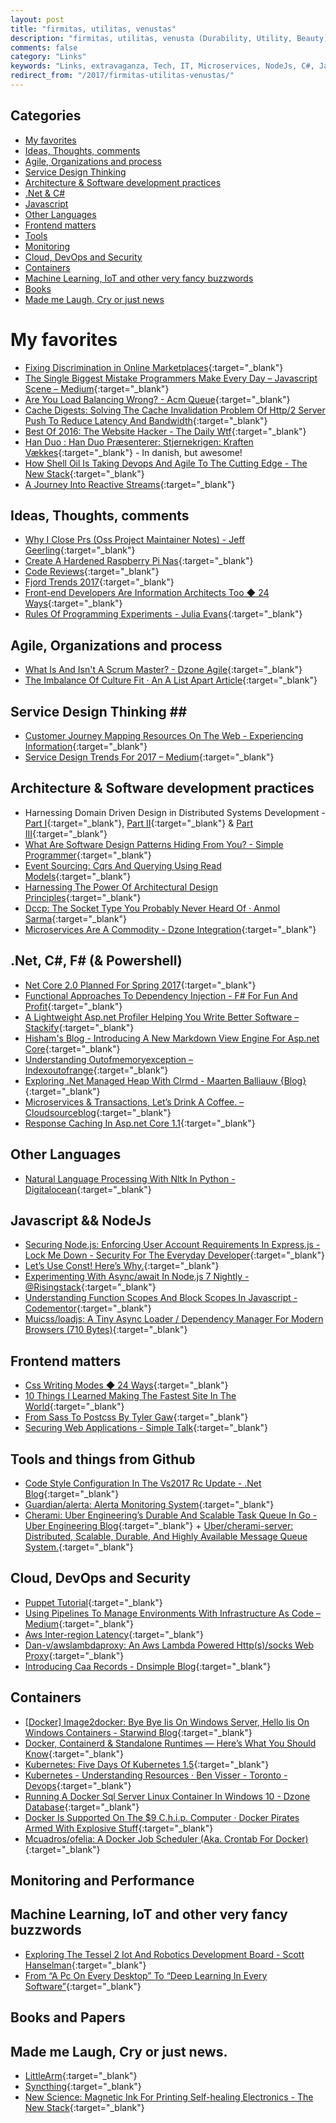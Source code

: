 ```yaml
---
layout: post
title: "firmitas, utilitas, venustas"
description: "firmitas, utilitas, venusta (Durability, Utility, Beauty) - Marcus Vitruvius Pollio"
comments: false
category: "Links"
keywords: "Links, extravaganza, Tech, IT, Microservices, NodeJs, C#, Javascript, Solution architecture"
redirect_from: "/2017/firmitas-utilitas-venustas/"
---
```


## Categories ##
* [My favorites](#favorites)
* [Ideas, Thoughts, comments](#ideas)
* [Agile, Organizations and process](#agile)
* [Service Design Thinking](#servicedesign)
* [Architecture & Software development practices](#development)
* [.Net & C#](#net)
* [Javascript](#javascript)
* [Other Languages](#polygloting)
* [Frontend matters](#web)
* [Tools](#tools)
* [Monitoring](#monitoring)
* [Cloud, DevOps and Security](#devops)
* [Containers](#containers)
* [Machine Learning, IoT and other very fancy buzzwords](#iot)
* [Books](#books)
* [Made me Laugh, Cry or just news](#news)

# My favorites<a name="favorites"></a> #
* [Fixing Discrimination in Online Marketplaces](https://hbr.org/2016/12/fixing-discrimination-in-online-marketplaces){:target="_blank"}
* [The Single Biggest Mistake Programmers Make Every Day – Javascript Scene – Medium](https://medium.com/javascript-scene/the-single-biggest-mistake-programmers-make-every-day-62366b432308#.ts8kh8p4y){:target="_blank"}
* [Are You Load Balancing Wrong? - Acm Queue](http://queue.acm.org/detail.cfm?id=3028689){:target="_blank"}
* [Cache Digests: Solving The Cache Invalidation Problem Of Http/2 Server Push To Reduce Latency And Bandwidth](http://calendar.perfplanet.com/2016/cache-digests-http2-server-push/){:target="_blank"}
* [Best Of 2016: The Website Hacker - The Daily Wtf](http://thedailywtf.com/articles/best-of-2016-the-website-hacker){:target="_blank"}
* [Han Duo : Han Duo Præsenterer: Stjernekrigen: Kraften Vækkes](http://handuo.libsyn.com/han-duo-prsenterer-stjernekrigen-kraften-vkkes){:target="_blank"} - In danish, but awesome!
* [How Shell Oil Is Taking Devops And Agile To The Cutting Edge - The New Stack](http://thenewstack.io/shell-gives-new-meaning-devops-agile-scale/){:target="_blank"}
* [A Journey Into Reactive Streams](https://blog.redelastic.com/a-journey-into-reactive-streams-5ee2a9cd7e29#.g9df98hzf){:target="_blank"}

## Ideas, Thoughts, comments <a name="ideas"></a> ##
* [Why I Close Prs (Oss Project Maintainer Notes) - Jeff Geerling](http://www.jeffgeerling.com/blog/2016/why-i-close-prs-oss-project-maintainer-notes){:target="_blank"}
* [Create A Hardened Raspberry Pi Nas](http://blog.alexellis.io/hardened-raspberry-pi-nas/){:target="_blank"}
* [Code Reviews](http://harriyott.com/2017/code-reviews){:target="_blank"}
* [Fjord Trends 2017](http://www.slideshare.net/fjordnet/fjord-trends-2017-70096252){:target="_blank"}
* [Front-end Developers Are Information Architects Too ◆ 24 Ways](https://24ways.org/2016/front-end-developers-are-information-architects-too){:target="_blank"}
* [Rules Of Programming Experiments - Julia Evans](https://jvns.ca/blog/2017/01/04/rules-of-programming-experiments/){:target="_blank"}

## Agile, Organizations and process<a name="agile"></a> ##
* [What Is And Isn't A Scrum Master? - Dzone Agile](https://dzone.com/articles/what-is-and-isnt-a-scrum-master-2){:target="_blank"}
* [The Imbalance Of Culture Fit · An A List Apart Article](http://alistapart.com/article/the-imbalance-of-culture-fit){:target="_blank"}

## Service Design Thinking <a name="servicedesign"></a>##
* [Customer Journey Mapping Resources On The Web - Experiencing Information](https://experiencinginformation.com/2010/05/10/customer-journey-mapping-resources-on-the-web/){:target="_blank"}
* [Service Design Trends For 2017 – Medium](https://medium.com/@worldofknight/10-future-trends-in-ux-f6938e68f90d#.pvk4steqe){:target="_blank"}

## Architecture & Software development practices <a name="development"></a> ##
* Harnessing Domain Driven Design in Distributed Systems Development - [Part I](https://www.voxxed.com/blog/2016/08/harnessing-domain-driven-design-distributed-systems-development-part-i/){:target="_blank"}, [Part II](https://www.voxxed.com/blog/2016/10/harnessing-domain-driven-design-in-distributed-systems-development-part-ii/){:target="_blank"} & [Part III](https://www.voxxed.com/blog/2016/12/harnessing-domain-driven-design-in-distributed-systems-development-part-iii/?__s=amwwwz5judsp1dsfgko7){:target="_blank"}
* [What Are Software Design Patterns Hiding From You? - Simple Programmer](https://simpleprogrammer.com/2016/12/28/software-design-patterns-hiding/){:target="_blank"}
* [Event Sourcing: Cqrs And Querying Using Read Models](https://www.erikheemskerk.nl/event-sourcing-cqrs-querying-read-models/?__s=amwwwz5judsp1dsfgko7){:target="_blank"}
* [Harnessing The Power Of Architectural Design Principles](https://www.infoq.com/articles/architectural-design-principles){:target="_blank"}
* [Dccp: The Socket Type You Probably Never Heard Of · Anmol Sarma](https://www.anmolsarma.in/post/dccp/){:target="_blank"}
* [Microservices Are A Commodity - Dzone Integration](https://dzone.com/articles/microservices-are-commodity){:target="_blank"}

## **.Net, C#, F# (& Powershell)**  <a name="net"></a> ##
* [Net Core 2.0 Planned For Spring 2017](https://www.infoq.com/news/2016/12/netcore2-spring2017){:target="_blank"}
* [Functional Approaches To Dependency Injection - F# For Fun And Profit](http://fsharpforfunandprofit.com/posts/dependency-injection-1/){:target="_blank"}
* [A Lightweight Asp.net Profiler Helping You Write Better Software – Stackify](http://stackify.com/asp-net-profiler/){:target="_blank"}
* [Hisham's Blog - Introducing A New Markdown View Engine For Asp.net Core](http://www.hishambinateya.com/introducing-a-new-markdown-view-engine-for-asp.net-core){:target="_blank"}
* [Understanding Outofmemoryexception – Indexoutofrange](http://indexoutofrange.com/Understanding-OutOfMemoryException/){:target="_blank"}
* [Exploring .Net Managed Heap With Clrmd - Maarten Balliauw {Blog}](https://blog.maartenballiauw.be/post/2017/01/03/exploring-.net-managed-heap-with-clrmd.html){:target="_blank"}
* [Microservices & Transactions, Let’s Drink A Coffee. – Cloudsourceblog](https://cloudsourceblog.com/2017/01/02/microservices-transactions-lets-drink-a-coffee/){:target="_blank"}
* [Response Caching In Asp.net Core 1.1](http://www.talkingdotnet.com/response-caching-in-asp-net-core-1-1/){:target="_blank"}

## Other Languages  <a name="polygloting"></a> ##
* [Natural Language Processing With Nltk In Python - Digitalocean](https://www.digitalocean.com/community/tutorials/how-to-work-with-language-data-in-python-3-using-the-natural-language-toolkit-nltk){:target="_blank"}

## Javascript && NodeJs <a name="javascript"></a><a name="nodejs"></a> ##
* [Securing Node.js: Enforcing User Account Requirements In Express.js - Lock Me Down - Security For The Everyday Developer](https://lockmedown.com/user-account-requirements-express-js/){:target="_blank"}
* [Let’s Use Const! Here’s Why.](https://ponyfoo.com/articles/var-let-const){:target="_blank"}
* [Experimenting With Async/await In Node.js 7 Nightly - @Risingstack](https://blog.risingstack.com/async-await-node-js-7-nightly/){:target="_blank"}
* [Understanding Function Scopes And Block Scopes In Javascript - Codementor](https://www.codementor.io/samerbuna/tutorials/function-scopes-and-block-scopes-in-javascript-nj3b9qb92){:target="_blank"}
* [Muicss/loadjs: A Tiny Async Loader / Dependency Manager For Modern Browsers (710 Bytes)](https://github.com/muicss/loadjs?a=1){:target="_blank"}

## Frontend matters <a name="web"></a> ##
* [Css Writing Modes ◆ 24 Ways](https://24ways.org/2016/css-writing-modes/){:target="_blank"}
* [10 Things I Learned Making The Fastest Site In The World](https://hackernoon.com/10-things-i-learned-making-the-fastest-site-in-the-world-18a0e1cdf4a7#.3r5xqa4qr){:target="_blank"}
* [From Sass To Postcss By Tyler Gaw](https://tylergaw.com/articles/sass-to-postcss){:target="_blank"}
* [Securing Web Applications - Simple Talk](https://www.simple-talk.com/dotnet/net-development/securing-web-applications/){:target="_blank"}

## Tools and things from Github <a name="tools"></a> ##
* [Code Style Configuration In The Vs2017 Rc Update - .Net Blog](https://blogs.msdn.microsoft.com/dotnet/2016/12/15/code-style-configuration-in-the-vs2017-rc-update/){:target="_blank"}
* [Guardian/alerta: Alerta Monitoring System](https://github.com/guardian/alerta){:target="_blank"}
* [Cherami: Uber Engineering’s Durable And Scalable Task Queue In Go - Uber Engineering Blog](https://eng.uber.com/cherami/){:target="_blank"} + [Uber/cherami-server: Distributed, Scalable, Durable, And Highly Available Message Queue System.](https://github.com/uber/cherami-server){:target="_blank"}

## Cloud, DevOps and Security<a name="devops"></a> ##
* [Puppet Tutorial](http://www.example42.com/tutorials/PuppetTutorial/){:target="_blank"}
* [Using Pipelines To Manage Environments With Infrastructure As Code – Medium](https://medium.com/@kief/https-medium-com-kief-using-pipelines-to-manage-environments-with-infrastructure-as-code-b37285a1cbf5#.qdkyawdo8){:target="_blank"}
* [Aws Inter-region Latency](https://www.cloudping.co/){:target="_blank"}
* [Dan-v/awslambdaproxy: An Aws Lambda Powered Http(s)/socks Web Proxy](https://github.com/dan-v/awslambdaproxy){:target="_blank"}
* [Introducing Caa Records - Dnsimple Blog](https://blog.dnsimple.com/2017/01/introducing-caa-records/){:target="_blank"}

## Containers <a name="containers"></a> ##
* [[Docker] Image2docker: Bye Bye Iis On Windows Server, Hello Iis On Windows Containers - Starwind Blog](http://www.starwindsoftware.com/blog/docker-image2docker-bye-bye-iis-on-windows-server-hello-iis-on-windows-containers){:target="_blank"}
* [Docker, Containerd & Standalone Runtimes — Here’s What You Should Know](https://hackernoon.com/docker-containerd-standalone-runtimes-heres-what-you-should-know-b834ef155426#.y00aky7qd){:target="_blank"}
* [Kubernetes: Five Days Of Kubernetes 1.5](http://blog.kubernetes.io/2016/12/five-days-of-kubernetes-1.5.html?m=1){:target="_blank"}
* [Kubernetes - Understanding Resources · Ben Visser - Toronto - Devops](http://www.noqcks.io/note/kubernetes-resources-limits/){:target="_blank"}
* [Running A Docker Sql Server Linux Container In Windows 10 - Dzone Database](https://dzone.com/articles/running-docker-sql-server-linux-container-in-windo){:target="_blank"}
* [Docker Is Supported On The $9 C.h.i.p. Computer · Docker Pirates Armed With Explosive Stuff](https://blog.hypriot.com/post/docker-supported-on-chip-computer/){:target="_blank"}
* [Mcuadros/ofelia: A Docker Job Scheduler (Aka. Crontab For Docker)](https://github.com/mcuadros/ofelia){:target="_blank"}

## Monitoring and Performance <a name="monitoring"></a> ##

## Machine Learning, IoT and other very fancy buzzwords <a name="iot"></a> ##
* [Exploring The Tessel 2 Iot And Robotics Development Board - Scott Hanselman](http://www.hanselman.com/blog/ExploringTheTessel2IoTAndRoboticsDevelopmentBoard.aspx){:target="_blank"}
* [From “A Pc On Every Desktop” To “Deep Learning In Every Software”](https://azure.microsoft.com/en-us/blog/from-a-pc-on-every-desktop-to-deep-learning-in-every-software/){:target="_blank"}

## Books and Papers<a name="books"></a> ##

## Made me Laugh, Cry or just news. <a name="news"></a> ##
* [LittleArm](http://www.littlearmrobot.com/store.html){:target="_blank"}
* [Syncthing](https://syncthing.net/){:target="_blank"}
* [New Science: Magnetic Ink For Printing Self-healing Electronics - The New Stack](http://thenewstack.io/scientists-develop-magnetic-ink-printing-self-healing-electronics/){:target="_blank"}